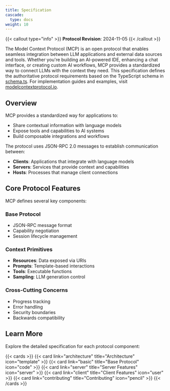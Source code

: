 ```yaml
---
title: Specification
cascade:
  type: docs
weight: 10
---
```


{{< callout type="info" >}}
**Protocol Revision**: 2024-11-05
{{< /callout >}}

The Model Context Protocol (MCP) is an open protocol that enables seamless integration between LLM applications and external data sources and tools. Whether you're building an AI-powered IDE, enhancing a chat interface, or creating custom AI workflows, MCP provides a standardized way to connect LLMs with the context they need. This specification defines the authoritative protocol requirements based on the TypeScript schema in [schema.ts](https://github.com/modelcontextprotocol/specification/blob/main/schema/schema.ts). For implementation guides and examples, visit [modelcontextprotocol.io](https://modelcontextprotocol.io).

## Overview

MCP provides a standardized way for applications to:

- Share contextual information with language models
- Expose tools and capabilities to AI systems
- Build composable integrations and workflows

The protocol uses JSON-RPC 2.0 messages to establish communication between:

- **Clients**: Applications that integrate with language models
- **Servers**: Services that provide context and capabilities
- **Hosts**: Processes that manage client connections

## Core Protocol Features

MCP defines several key components:

### Base Protocol
- JSON-RPC message format
- Capability negotiation
- Session lifecycle management

### Context Primitives
- **Resources**: Data exposed via URIs
- **Prompts**: Template-based interactions
- **Tools**: Executable functions
- **Sampling**: LLM generation control

### Cross-Cutting Concerns
- Progress tracking
- Error handling
- Security boundaries
- Backwards compatibility

## Learn More

Explore the detailed specification for each protocol component:

{{< cards >}}
  {{< card link="architecture" title="Architecture" icon="template" >}}
  {{< card link="basic" title="Base Protocol" icon="code" >}}
  {{< card link="server" title="Server Features" icon="server" >}}
  {{< card link="client" title="Client Features" icon="user" >}}
  {{< card link="contributing" title="Contributing" icon="pencil" >}}
{{< /cards >}}
